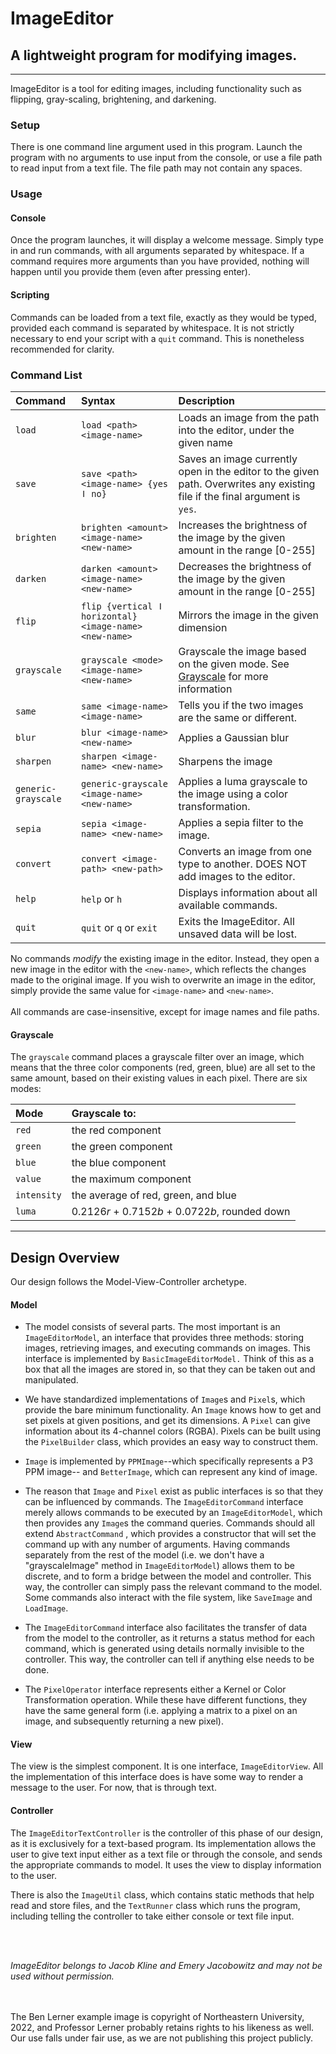 # ImageEditor

## A lightweight program for modifying images.

---
ImageEditor is a tool for editing images,
including functionality such as flipping, gray-scaling, brightening, and darkening.

### Setup

There is one command line argument used in this program. Launch the program with no arguments to use
input from the console,
or use a file path to read input from a text file. The file path may not contain any spaces.

### Usage

#### Console

Once the program launches, it will display a welcome message. Simply type in and run commands, with
all arguments separated by whitespace.
If a command requires more arguments than you have provided, nothing will happen until you provide
them (even after pressing enter).

#### Scripting

Commands can be loaded from a text file, exactly as they would be typed, provided each command is
separated by whitespace.
It is not strictly necessary to end your script with a `quit` command. This is nonetheless
recommended for clarity.

### Command List

| Command             | Syntax                                                 | Description                                                                                                                 |
|:--------------------|:-------------------------------------------------------|:----------------------------------------------------------------------------------------------------------------------------|
| `load `             | `load <path> <image-name>`                             | Loads an image from the path into the editor, under the given name                                                          |
| `save`              | `save <path> <image-name> {yes ǀ no}`                  | Saves an image currently open in the editor to the given path. Overwrites any existing file if the final argument is `yes`. |
| `brighten`          | `brighten <amount> <image-name> <new-name>`            | Increases the brightness of the image by the given amount in the range [0-255]                                              |
| `darken`            | `darken <amount> <image-name> <new-name>`              | Decreases the brightness of the image by the given amount in the range [0-255]                                              |
| `flip`              | `flip {vertical ǀ horizontal} <image-name> <new-name>` | Mirrors the image in the given dimension                                                                                    |
| `grayscale`         | `grayscale <mode> <image-name> <new-name>`             | Grayscale the image based on the given mode. See [Grayscale](#Grayscale) for more information                               |
| `same`              | `same <image-name> <image-name>`                       | Tells you if the two images are the same or different.                                                                      |
| `blur`              | `blur <image-name> <new-name>`                         | Applies a Gaussian blur                                                                                                     |
| `sharpen`           | `sharpen <image-name> <new-name>`                      | Sharpens the image                                                                                                          |
| `generic-grayscale` | `generic-grayscale <image-name> <new-name>`            | Applies a luma grayscale to the image using a color transformation.                                                         |
| `sepia`             | `sepia <image-name> <new-name>`                        | Applies a sepia filter to the image.                                                                                        |
| `convert`           | `convert <image-path> <new-path>`                      | Converts an image from one type to another. DOES NOT add images to the editor.                                              |
| `help`              | `help` or `h`                                          | Displays information about all available commands.                                                                          |
| `quit`              | `quit` or `q` or `exit`                                | Exits the ImageEditor. All unsaved data will be lost.                                                                       |

No commands *modify* the existing image in the editor. Instead, they open a new image in the editor
with the `<new-name>`,
which reflects the changes made to the original image. If you wish to overwrite an image in the
editor, simply provide the same value for `<image-name>` and `<new-name>`.
<br>
<br>
All commands are case-insensitive, except for image names and file paths.

#### Grayscale

The `grayscale` command places a grayscale filter over an image, which means that the three color
components
(red, green, blue) are all set to the same amount, based on their existing values in each pixel.
There are six modes:

| Mode        | Grayscale to:                                   |
|:------------|:------------------------------------------------|
| `red`       | the red component                               |
| `green`     | the green component                             |
| `blue`      | the blue component                              |
| `value`     | the maximum component                           |
| `intensity` | the average of red, green, and blue             |
| `luma`      | 0.2126*r* + 0.7152*b* + 0.0722*b*, rounded down |

---

## Design Overview

Our design follows the Model-View-Controller archetype.

#### Model

- The model consists of several parts. The most important is an `ImageEditorModel`, an interface
  that
  provides three methods: storing images, retrieving images, and executing commands on images.
  This interface is implemented by `BasicImageEditorModel.` Think of this as a box that all the
  images
  are stored in, so that they can be taken out and manipulated.

- We have standardized implementations of `Image`s and `Pixel`s, which provide the bare minimum
  functionality.
  An `Image` knows how to get and set pixels at given positions, and get its dimensions. A `Pixel`
  can
  give
  information about its 4-channel colors (RGBA). Pixels can be built using the `PixelBuilder` class,
  which provides an easy way to construct them.

- `Image` is implemented by `PPMImage`--which specifically represents a P3 PPM image--
  and `BetterImage`, which can represent any kind of image.

- The reason that `Image` and `Pixel` exist as public interfaces is so that they can be influenced
  by
  commands. The `ImageEditorCommand` interface merely allows commands to be executed by
  an `ImageEditorModel`,
  which then provides any `Image`s the command queries. Commands should all extend `AbstractCommand`
  ,
  which
  provides a constructor that will set the command up with any number of arguments. Having commands
  separately from the rest of the model (i.e. we don't have a "grayscaleImage" method
  in `ImageEditorModel`)
  allows them to be discrete, and to form a bridge between the model and controller. This way, the
  controller
  can simply pass the relevant command to the model. Some commands also interact with the file
  system,
  like `SaveImage` and `LoadImage`.

- The `ImageEditorCommand` interface also facilitates the transfer of data from the model to the
  controller,
  as it returns a status method for each command, which is generated using details normally
  invisible
  to the controller.
  This way, the controller can tell if anything else needs to be done.

- The `PixelOperator` interface represents either a Kernel or Color Transformation operation.
  While these have different functions, they have the same general form (i.e. applying a matrix to a
  pixel on an image,
  and subsequently returning a new pixel).

#### View

The view is the simplest component. It is one interface, `ImageEditorView`. All the implementation
of
this interface does is have some way to render a message to the user. For now, that is through text.

#### Controller

The `ImageEditorTextController` is the controller of this phase of our design, as it is exclusively
for
a text-based program. Its implementation allows the user to give text input either as a text file or
through the console, and sends the appropriate commands to model. It uses the view to display
information to
the user.

There is also the `ImageUtil` class, which contains static methods that help read and store files,
and the `TextRunner` class which runs the program, including telling the controller to take either
console or text file input.

<br>
<br>

*ImageEditor belongs to Jacob Kline and Emery Jacobowitz and may not be used without permission.*

<br>
<br>
The Ben Lerner example image is copyright of Northeastern University, 2022,
and Professor Lerner probably retains rights to his likeness as well. 
Our use falls under fair use, as we are not publishing this project publicly.